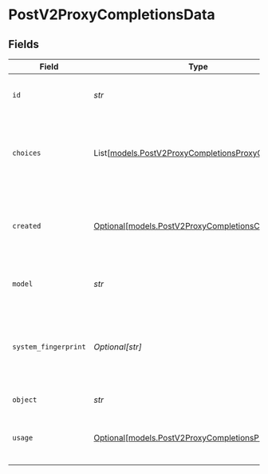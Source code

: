# PostV2ProxyCompletionsData


## Fields

| Field                                                                                              | Type                                                                                               | Required                                                                                           | Description                                                                                        |
| -------------------------------------------------------------------------------------------------- | -------------------------------------------------------------------------------------------------- | -------------------------------------------------------------------------------------------------- | -------------------------------------------------------------------------------------------------- |
| `id`                                                                                               | *str*                                                                                              | :heavy_check_mark:                                                                                 | A unique identifier for the completion.                                                            |
| `choices`                                                                                          | List[[models.PostV2ProxyCompletionsProxyChoices](../models/postv2proxycompletionsproxychoices.md)] | :heavy_check_mark:                                                                                 | The list of completion choices the model generated for the input prompt.                           |
| `created`                                                                                          | [Optional[models.PostV2ProxyCompletionsCreated]](../models/postv2proxycompletionscreated.md)       | :heavy_minus_sign:                                                                                 | The Unix timestamp (in seconds) of when the chat completion was created.                           |
| `model`                                                                                            | *str*                                                                                              | :heavy_check_mark:                                                                                 | The model used for the chat completion.                                                            |
| `system_fingerprint`                                                                               | *Optional[str]*                                                                                    | :heavy_minus_sign:                                                                                 | This fingerprint represents the backend configuration that the model runs with.                    |
| `object`                                                                                           | *str*                                                                                              | :heavy_check_mark:                                                                                 | The object type                                                                                    |
| `usage`                                                                                            | [Optional[models.PostV2ProxyCompletionsProxyUsage]](../models/postv2proxycompletionsproxyusage.md) | :heavy_minus_sign:                                                                                 | Usage statistics for the completion request.                                                       |